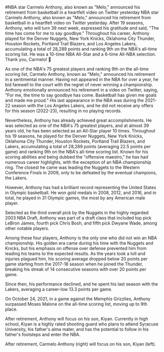 #NBA star Carmelo Anthony, also known as "Melo," announced his retirement from basketball in a heartfelt video on Twitter yesterday 
 NBA star Carmelo Anthony, also known as "Melo," announced his retirement from basketball in a heartfelt video on Twitter yesterday. After 19 seasons, Anthony, who will turn 39 next week, expressed his gratitude and said, "The time has come for me to say goodbye." Throughout his career, Anthony played for the Denver Nuggets, New York Knicks, Oklahoma City Thunder, Houston Rockets, Portland Trail Blazers, and Los Angeles Lakers, accumulating a total of 28,289 points and ranking 9th on the NBA's all-time scoring list. He was a 10-time NBA All-Star and a 6-time All-NBA selection. Thank you, Carmelo! 👏

As one of the NBA's 75 greatest players and ranking 9th on the all-time scoring list, Carmelo Anthony, known as "Melo," announced his retirement in a sentimental manner. Having not appeared in the NBA for over a year, he bid farewell to the court with the regret of never winning a championship. Anthony emotionally announced his retirement in a video on Twitter, saying, "For me, the time to say goodbye has come. Basketball has given me goals and made me proud." His last appearance in the NBA was during the 2021-22 season with the Los Angeles Lakers, and he did not receive any offers for this season (2022-23), resulting in no playing records.

Nevertheless, Anthony has already achieved great accomplishments. He was selected as one of the NBA's 75 greatest players, and at almost 39 years old, he has been selected as an All-Star player 10 times. Throughout his 19 seasons, he played for the Denver Nuggets, New York Knicks, Oklahoma City Thunder, Houston Rockets, Portland Trail Blazers, and Lakers, accumulating a total of 28,289 points (averaging 22.5 points per game) and ranking 9th on the NBA's all-time scoring list. Known for his scoring abilities and being dubbed the "offensive maestro," he has had numerous career highlights, with the exception of an NBA championship ring. The closest he came was leading the Nuggets to the Western Conference Finals in 2009, only to be defeated by the eventual champions, the Lakers.

However, Anthony has had a brilliant record representing the United States in Olympic basketball. He won gold medals in 2008, 2012, and 2016, and in total, he played in 31 Olympic games, the most by any American male player.

Selected as the third overall pick by the Nuggets in the highly regarded 2003 NBA Draft, Anthony was part of a draft class that included top pick LeBron James, fourth pick Chris Bosh, and fifth pick Dwyane Wade, among other notable players.

Among these four players, Anthony is the only one who did not win an NBA championship. His golden era came during his time with the Nuggets and Knicks, but his emphasis on offense over defense prevented him from leading his teams to the expected results. As the years took a toll and injuries plagued him, his scoring average dropped below 20 points per game starting from the 2017-18 season when he joined the Thunder, breaking his streak of 14 consecutive seasons with over 20 points per game.

Since then, his performance declined, and he spent his last season with the Lakers, averaging a career-low 13.3 points per game.

On October 24, 2021, in a game against the Memphis Grizzlies, Anthony surpassed Moses Malone on the all-time scoring list, moving up to 9th place.

After retirement, Anthony will focus on his son, Kiyan. Currently in high school, Kiyan is a highly rated shooting guard who plans to attend Syracuse University, his father's alma mater, and has the potential to follow in his father's footsteps and enter the NBA.

After retirement, Carmelo Anthony (right) will focus on his son, Kiyan (left).